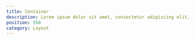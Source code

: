 ```yaml
---
title: Container
description: Lorem ipsum dolor sit amet, consectetur adipiscing elit.
position: 550
category: Layout
---
```

